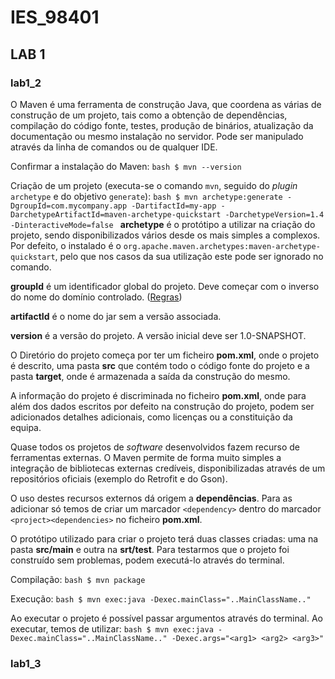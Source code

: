 # IES_98401


## LAB 1


### lab1_2

O Maven é uma ferramenta de construção Java, que coordena as várias de construção de um projeto, tais como a obtenção de dependências, compilação do código fonte, testes, produção de binários, atualização da documentação ou mesmo instalação no servidor. Pode ser manipulado através da linha de comandos ou de qualquer IDE.

Confirmar a instalação do Maven:
    ```bash
    $ mvn --version
    ```

Criação de um projeto (executa-se o comando `mvn`, seguido do *plugin* `archetype` e do objetivo `generate`):
    ```bash
    $ mvn archetype:generate -DgroupId=com.mycompany.app -DartifactId=my-app -DarchetypeArtifactId=maven-archetype-quickstart -DarchetypeVersion=1.4 -DinteractiveMode=false
    ```
**archetype** é o protótipo a utilizar na criação do projeto, sendo disponibilizados vários desde os mais simples a complexos. Por defeito, o instalado é o `org.apache.maven.archetypes:maven-archetype-quickstart`, pelo que nos casos da sua utilização este pode ser ignorado no comando.

**groupId** é um identificador global do projeto. Deve começar com o inverso do nome do domínio controlado. ([Regras](https://docs.oracle.com/javase/specs/jls/se6/html/packages.html#7.7))

**artifactId** é o nome do jar sem a versão associada.

**version** é a versão do projeto. A versão inicial deve ser 1.0-SNAPSHOT.

O Diretório do projeto começa por ter um ficheiro **pom.xml**, onde o projeto é descrito, uma pasta **src** que contém todo o código fonte do projeto e a pasta **target**, onde é armazenada a saída da construção do mesmo.

A informação do projeto é discriminada no ficheiro **pom.xml**, onde para além dos dados escritos por defeito na construção do projeto, podem ser adicionados detalhes adicionais, como licenças ou a constituição da equipa.

Quase todos os projetos de *software* desenvolvidos fazem recurso de ferramentas externas. O Maven permite de forma muito simples a integração de bibliotecas externas credíveis, disponibilizadas através de um repositórios oficiais (exemplo do Retrofit e do Gson).

O uso destes recursos externos dá origem a **dependências**. Para as adicionar só temos de criar um marcador `<dependency>` dentro do marcador `<project><dependencies>` no ficheiro **pom.xml**.

O protótipo utilizado para criar o projeto terá duas classes criadas: uma na pasta **src/main** e outra na **srt/test**. Para testarmos que o projeto foi construído sem problemas, podem executá-lo através do terminal.

Compilação:
    ```bash
    $ mvn package
    ```

Execução:
    ```bash
    $ mvn exec:java -Dexec.mainClass="..MainClassName.."
    ```

Ao executar o projeto é possível passar argumentos através do terminal. Ao executar, temos de utilizar:
    ```bash
    $ mvn exec:java -Dexec.mainClass="..MainClassName.." -Dexec.args="<arg1> <arg2> <arg3>"
    ```

### lab1_3